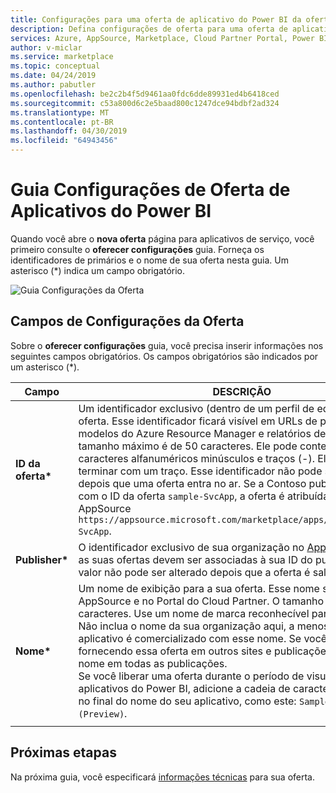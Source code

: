```yaml
---
title: Configurações para uma oferta de aplicativo do Power BI da oferta | O Azure Marketplace
description: Defina configurações de oferta para uma oferta de aplicativo do Power BI para o marketplace do Microsoft AppSource.
services: Azure, AppSource, Marketplace, Cloud Partner Portal, Power BI
author: v-miclar
ms.service: marketplace
ms.topic: conceptual
ms.date: 04/24/2019
ms.author: pabutler
ms.openlocfilehash: be2c2b4f5d9461aa0fdc6dde89931ed4b6418ced
ms.sourcegitcommit: c53a800d6c2e5baad800c1247dce94bdbf2ad324
ms.translationtype: MT
ms.contentlocale: pt-BR
ms.lasthandoff: 04/30/2019
ms.locfileid: "64943456"
---
```

# <a name="power-bi-apps-offer-settings-tab"></a>Guia Configurações de Oferta de Aplicativos do Power BI

Quando você abre o **nova oferta** página para aplicativos de serviço, você primeiro consulte o **oferecer configurações** guia. Forneça os identificadores de primários e o nome de sua oferta nesta guia. Um asterisco (*) indica um campo obrigatório.

![Guia Configurações da Oferta](./media/offer-settings-tab.png)


## <a name="offer-settings-fields"></a>Campos de Configurações da Oferta 

Sobre o **oferecer configurações** guia, você precisa inserir informações nos seguintes campos obrigatórios. Os campos obrigatórios são indicados por um asterisco (*).

|  Campo        |  DESCRIÇÃO                                                               |
|---------------|----------------------------------------------------------------------------|
| **ID da oferta\***  | Um identificador exclusivo (dentro de um perfil de editor) para a oferta. Esse identificador ficará visível em URLs de produtos, modelos do Azure Resource Manager e relatórios de faturamento. O tamanho máximo é de 50 caracteres. Ele pode conter somente caracteres alfanuméricos minúsculos e traços (-). Ele não pode terminar com um traço. Esse identificador não pode ser alterado depois que uma oferta entra no ar. Se a Contoso publica uma oferta com o ID da oferta `sample-SvcApp`, a oferta é atribuída a URL do AppSource `https://appsource.microsoft.com/marketplace/apps/contoso.sample-SvcApp`.      |
| **Publisher\*** | O identificador exclusivo de sua organização no [AppSource](https://appsource.microsoft.com). Todas as suas ofertas devem ser associadas à sua ID do publicador. Esse valor não pode ser alterado depois que a oferta é salva.                         |
| **Nome\***      | Um nome de exibição para a sua oferta. Esse nome será exibido no AppSource e no Portal do Cloud Partner. O tamanho máximo é de 50 caracteres. Use um nome de marca reconhecível para o seu produto. Não inclua o nome da sua organização aqui, a menos que o aplicativo é comercializado com esse nome. Se você estiver fornecendo essa oferta em outros sites e publicações, use o mesmo nome em todas as publicações.    <br/>Se você liberar uma oferta durante o período de visualização para aplicativos do Power BI, adicione a cadeia de caracteres `(Preview)` no final do nome do seu aplicativo, como este: `Sample Scv App (Preview)`. |
|     |     |


## <a name="next-steps"></a>Próximas etapas

Na próxima guia, você especificará [informações técnicas](./cpp-technical-info-tab.md) para sua oferta.
